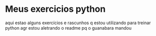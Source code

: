 # Meus exercicios python
aqui estao alguns exercícios e rascunhos q estou utilizando para treinar python
agr estou aletrando o readme pq o guanabara mandou
